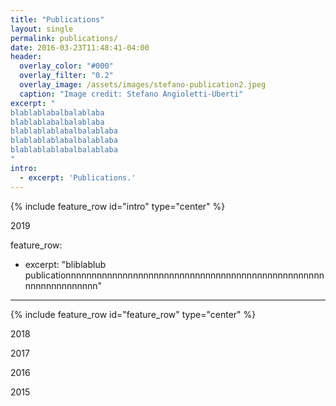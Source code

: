 ```yaml
---
title: "Publications"
layout: single
permalink: publications/
date: 2016-03-23T11:48:41-04:00
header:
  overlay_color: "#000"
  overlay_filter: "0.2"
  overlay_image: /assets/images/stefano-publication2.jpeg
  caption: "Image credit: Stefano Angioletti-Uberti"
excerpt: "
blablablabalbalablaba
blablablabalbalablaba
blablablablabalbalablaba
blablablablabalbalablaba
blablablablabalbalablaba
"
intro: 
  - excerpt: 'Publications.'
---
```


{% include feature_row id="intro" type="center" %}

2019

feature_row:
  - excerpt: "bliblablub publicationnnnnnnnnnnnnnnnnnnnnnnnnnnnnnnnnnnnnnnnnnnnnnnnnnnnnnnnnnnnnnnn"
---

{% include feature_row id="feature_row" type="center" %}

2018

2017

2016

2015


